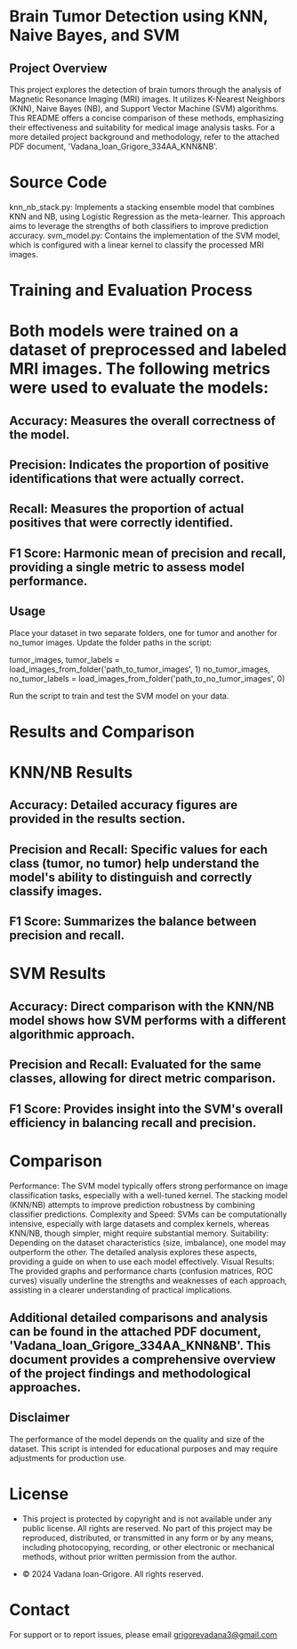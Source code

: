 # Brain Tumor Detection using KNN, Naive Bayes, and SVM

## Project Overview

This project explores the detection of brain tumors through the analysis of Magnetic Resonance Imaging (MRI) images. It utilizes K-Nearest Neighbors (KNN), Naive Bayes (NB), and Support Vector Machine (SVM) algorithms. This README offers a concise comparison of these methods, emphasizing their effectiveness and suitability for medical image analysis tasks. For a more detailed project background and methodology, refer to the attached PDF document, 'Vadana_Ioan_Grigore_334AA_KNN&NB'.

# Source Code
knn_nb_stack.py: Implements a stacking ensemble model that combines KNN and NB, using Logistic Regression as the meta-learner. This approach aims to leverage the strengths of both classifiers to improve prediction accuracy.
svm_model.py: Contains the implementation of the SVM model, which is configured with a linear kernel to classify the processed MRI images.

# Training and Evaluation Process
# Both models were trained on a dataset of preprocessed and labeled MRI images. The following metrics were used to evaluate the models:

## Accuracy: Measures the overall correctness of the model.
## Precision: Indicates the proportion of positive identifications that were actually correct.
## Recall: Measures the proportion of actual positives that were correctly identified.
## F1 Score: Harmonic mean of precision and recall, providing a single metric to assess model performance.

## Usage

Place your dataset in two separate folders, one for tumor and another for no_tumor images.
Update the folder paths in the script:

tumor_images, tumor_labels = load_images_from_folder('path_to_tumor_images', 1)
no_tumor_images, no_tumor_labels = load_images_from_folder('path_to_no_tumor_images', 0)

Run the script to train and test the SVM model on your data.

# Results and Comparison

# KNN/NB Results
## Accuracy: Detailed accuracy figures are provided in the results section.
## Precision and Recall: Specific values for each class (tumor, no tumor) help understand the model's ability to distinguish and correctly classify images.
## F1 Score: Summarizes the balance between precision and recall.

# SVM Results
## Accuracy: Direct comparison with the KNN/NB model shows how SVM performs with a different algorithmic approach.
## Precision and Recall: Evaluated for the same classes, allowing for direct metric comparison.
## F1 Score: Provides insight into the SVM's overall efficiency in balancing recall and precision.

# Comparison
Performance: The SVM model typically offers strong performance on image classification tasks, especially with a well-tuned kernel. The stacking model (KNN/NB) attempts to improve prediction robustness by combining classifier predictions.
Complexity and Speed: SVMs can be computationally intensive, especially with large datasets and complex kernels, whereas KNN/NB, though simpler, might require substantial memory.
Suitability: Depending on the dataset characteristics (size, imbalance), one model may outperform the other. The detailed analysis explores these aspects, providing a guide on when to use each model effectively.
Visual Results: The provided graphs and performance charts (confusion matrices, ROC curves) visually underline the strengths and weaknesses of each approach, assisting in a clearer understanding of practical implications.

## Additional detailed comparisons and analysis can be found in the attached PDF document, 'Vadana_Ioan_Grigore_334AA_KNN&NB'. This document provides a comprehensive overview of the project findings and methodological approaches.

## Disclaimer
The performance of the model depends on the quality and size of the dataset. This script is intended for educational purposes and may require adjustments for production use.

# License

- This project is protected by copyright and is not available under any public license. All rights are reserved. No part of this project may be reproduced, distributed, or transmitted in any form or by any means, including photocopying, recording, or other electronic or mechanical methods, without prior written permission from the author.

- © 2024 Vadana Ioan-Grigore. All rights reserved.

# Contact
For support or to report issues, please email grigorevadana3@gmail.com
